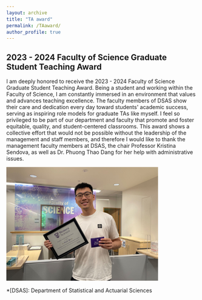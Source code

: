 ```yaml
---
layout: archive
title: "TA award"
permalink: /TAaward/
author_profile: true
---
```


## 2023 - 2024 Faculty of Science Graduate Student Teaching Award

I am deeply honored to receive the 2023 - 2024 Faculty of Science Graduate Student Teaching Award. Being a student and working within the Faculty of Science, I am constantly immersed in an environment that values and advances teaching excellence. The faculty members of DSAS show their care and dedication every day toward students' academic success, serving as inspiring role models for graduate TAs like myself. I feel so privileged to be part of our department and faculty that promote and foster equitable, quality, and student-centered classrooms. This award shows a collective effort that would not be possible without the leadership of the management and staff members, and therefore I would like to thank the management faculty members at DSAS, the chair Professor Kristina Sendova, as well as Dr. Phuong Thao Dang for her help with administrative issues.

<img src="/images/TA_award.jpg" alt="Image" width="400"/>

*[DSAS]: Department of Statistical and Actuarial Sciences
